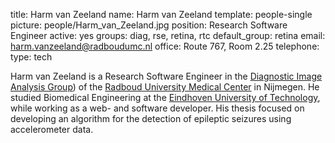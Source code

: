 title: Harm van Zeeland
name: Harm van Zeeland
template: people-single
picture: people/Harm_van_Zeeland.jpg
position: Research Software Engineer
active: yes
groups: diag, rse, retina, rtc
default_group: retina
email: harm.vanzeeland@radboudumc.nl
office: Route 767, Room 2.25
telephone:
type: tech

Harm van Zeeland is a Research Software Engineer in the [Diagnostic Image Analysis Group](https://www.diagnijmegen.nl/)) of the [Radboud University Medical Center](https://www.radboudumc.nl/research) in Nijmegen. He studied Biomedical Engineering at the [Eindhoven University of Technology](https://tue.nl/), while working as a web- and software developer. His thesis focused on developing an algorithm for the detection of epileptic seizures using accelerometer data.
